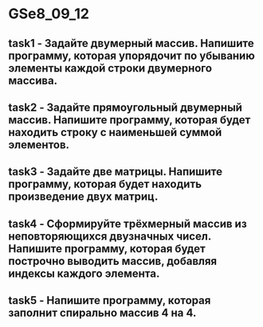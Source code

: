 # GSe8_09_12

## task1 - Задайте двумерный массив. Напишите программу, которая упорядочит по убыванию элементы каждой строки двумерного массива.  
## task2 - Задайте прямоугольный двумерный массив. Напишите программу, которая будет находить строку с наименьшей суммой элементов.  
## task3 - Задайте две матрицы. Напишите программу, которая будет находить произведение двух матриц.  
## task4 - Сформируйте трёхмерный массив из неповторяющихся двузначных чисел. Напишите программу, которая будет построчно выводить массив, добавляя индексы каждого элемента.  
## task5 - Напишите программу, которая заполнит спирально массив 4 на 4.   
